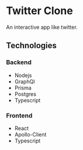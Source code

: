 # Twitter Clone

An interactive app like twitter.

## Technologies

### Backend

- Nodejs
- GraphQl
- Prisma
- Postgres
- Typescript

### Frontend

- React
- Apollo-Client
- Typescript
